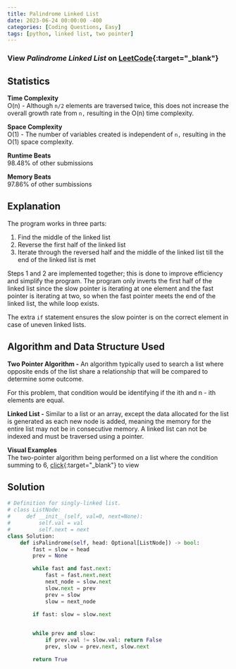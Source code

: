```yaml
---
title: Palindrome Linked List
date: 2023-06-24 00:00:00 -400
categories: [Coding Questions, Easy]
tags: [python, linked list, two pointer]
---
```


### View *Palindrome Linked List* on [LeetCode](https://leetcode.com/problems/palindrome-linked-list/description/){:target="_blank"}  

## Statistics  

**Time Complexity**  
O(n) - Although `n/2` elements are traversed twice, this does not increase the overall growth rate from `n,` resulting in the O(n) time complexity.

**Space Complexity**  
O(1) - The number of variables created is independent of `n,` resulting in the O(1) space complexity.

**Runtime Beats**  
98.48% of other submissions  

**Memory Beats**  
97.86% of other sumbissions  

## Explanation  

The program works in three parts:
1.   Find the middle of the linked list
2.   Reverse the first half of the linked list
3.   Iterate through the reversed half and the middle of the linked list till the end of the linked list is met

Steps 1 and 2 are implemented together; this is done to improve efficiency and simplify the program. The program only inverts the first half of the linked list since the slow pointer is iterating at one element and the fast pointer is iterating at two, so when the fast pointer meets the end of the linked list, the while loop exists.

The extra `if` statement ensures the slow pointer is on the correct element in case of uneven linked lists.

## Algorithm and Data Structure Used

**Two Pointer Algorithm -** An algorithm typically used to search a list where opposite ends of the list share a relationship that will be compared to determine some outcome.

For this problem, that condition would be identifying if the ith and n - ith elements are equal.

**Linked List -** Similar to a list or an array, except the data allocated for the list is generated as each new node is added, meaning the memory for the entire list may not be in consecutive memory. A linked list can not be indexed and must be traversed using a pointer.

**Visual Examples**  
The two-pointer algorithm being performed on a list where the condition summing to 6, [click](https://usblog.teamblind.com/wp-content/uploads/2022/06/Two-Pointers-Coding-Interview-Problem.png){:target="_blank"} to view

## Solution  

```python
# Definition for singly-linked list.
# class ListNode:
#     def __init__(self, val=0, next=None):
#         self.val = val
#         self.next = next
class Solution:
    def isPalindrome(self, head: Optional[ListNode]) -> bool:
        fast = slow = head
        prev = None

        while fast and fast.next:
            fast = fast.next.next
            next_node = slow.next
            slow.next = prev
            prev = slow
            slow = next_node

        if fast: slow = slow.next
        

        while prev and slow:
            if prev.val != slow.val: return False
            prev, slow = prev.next, slow.next

        return True
```